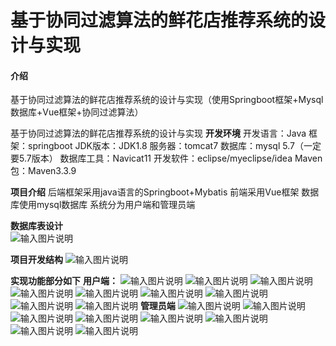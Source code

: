 # 基于协同过滤算法的鲜花店推荐系统的设计与实现

#### 介绍
基于协同过滤算法的鲜花店推荐系统的设计与实现（使用Springboot框架+Mysql数据库+Vue框架+协同过滤算法）


基于协同过滤算法的鲜花店推荐系统的设计与实现
 **开发环境** 
开发语言：Java
框架：springboot
JDK版本：JDK1.8
服务器：tomcat7
数据库：mysql 5.7（一定要5.7版本）
数据库工具：Navicat11
开发软件：eclipse/myeclipse/idea
Maven包：Maven3.3.9

 **项目介绍** 
后端框架采用java语言的Springboot+Mybatis
前端采用Vue框架
数据库使用mysql数据库
系统分为用户端和管理员端

 **数据库表设计**   
![输入图片说明](%E6%95%B0%E6%8D%AE%E5%BA%93%E8%A1%A8.png)

 **项目开发结构** 
![输入图片说明](%E9%A1%B9%E7%9B%AE%E7%BB%93%E6%9E%84.png)

 **实现功能部分如下** 
 **用户端：** 
![输入图片说明](%E9%A6%96%E9%A1%B5.png)
![输入图片说明](%E9%B2%9C%E8%8A%B1%E4%BF%A1%E6%81%AF.png)
![输入图片说明](%E6%B3%A8%E5%86%8C.png)
![输入图片说明](%E7%99%BB%E5%BD%95.png)
![输入图片说明](%E4%B8%AA%E4%BA%BA%E4%B8%AD%E5%BF%83.png)
![输入图片说明](%E8%AF%A6%E6%83%85.png)
![输入图片说明](%E5%85%AC%E5%91%8A%E5%92%A8%E8%AF%A2.png)
![输入图片说明](%E8%B4%AD%E7%89%A9%E8%BD%A6.png)
![输入图片说明](%E8%B4%AD%E4%B9%B0.png)
 **管理员端**
![输入图片说明](%E7%AE%A1%E7%90%86%E7%99%BB%E5%BD%95.png)
![输入图片说明](%E7%94%A8%E6%88%B7%E7%AE%A1%E7%90%86.png)
![输入图片说明](%E8%8E%B7%E5%8F%96%E6%BA%90%E7%A0%81%E8%AF%B7+Q%EF%BC%9A2474345497.png)
![输入图片说明](%E9%B2%9C%E8%8A%B1%E5%88%86%E7%B1%BB%E7%AE%A1%E7%90%86.png)
![输入图片说明](%E9%B2%9C%E8%8A%B1%E7%AE%A1%E7%90%86-01.png)
![输入图片说明](%E8%8E%B7%E5%8F%96%E6%BA%90%E7%A0%81%EF%BC%9A%E8%AF%B7%EF%BC%8Bv%EF%BC%9A18484646674.png)
![输入图片说明](%E5%92%A8%E8%AF%A2%E7%AE%A1%E7%90%86.png)
![输入图片说明](%E5%92%A8%E8%AF%A2%E7%AE%A1%E7%90%86.png)